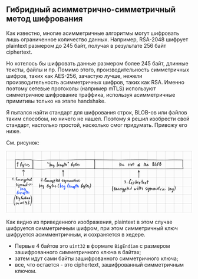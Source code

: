 ## Гибридный асимметрично-симметричный метод шифрования

Как известно, многие асимметричные алгоритмы могут шифровать лишь ограниченное количество данных.
Например, RSA-2048 шифрует plaintext размером до 245 байт, получая в результате 256 байт ciphertext.

Но хотелось бы шифровать данные размером более 245 байт, длинные тексты, файлы и пр.
Помимо этого, производительность симметричных шифров, таких как AES-256, зачастую лучше, нежели производительность 
асимметричных шифров, таких как RSA. Именно поэтому сетевые протоколы (например mTLS) используют симметричное шифрование 
траффика, используя асимметричные примитивы только на этапе handshake.

Я пытался найти стандарт для шифрования строк, BLOB-ов или файлов таким способом, но ничего не нашел.
Поэтому я решил изобрести свой стандарт, настолько простой, насколько смог придумать. Привожу его ниже.

См. рисунок:

![Hybrid asymmetric-symetric encryption.png](Hybrid%20asymmetric-symetric%20encryption.png)

Как видно из приведенного изображения, plaintext в этом случае шифруется симметричным шифром, при этом симметричный ключ
шифруется асимментричным, и сохраняется в хедере.

- Первые 4 байтов это `uint32` в формате `BigEndian` с размером зашифрованного симметричного ключа в байтах;
- затем идут сами байты зашифрованного симметричного ключа;
- все, что остается - это ciphertext, зашифрованный симметричным ключом.